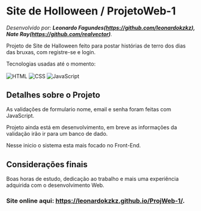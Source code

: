 # Site de Holloween / ProjetoWeb-1

*Desenvolvido por: **Leonardo Fagundes(https://github.com/leonardokzkz), Nate Ray(https://github.com/realvector)**.*

Projeto de Site de Halloween feito para postar histórias de terro dos dias das bruxas, com registre-se e login.

Tecnologias usadas até o momento:

<div style="display: inline_block">
    <img align="center" alt="HTML" src="https://img.shields.io/badge/HTML5-E34F26?style=for-the-badge&logo=html5&logoColor=white">
    <img align="center" alt="CSS" src="https://img.shields.io/badge/CSS3-1572B6?style=for-the-badge&logo=css3&logoColor=white">
    <img align="center" alt="JavaScript" src="https://img.shields.io/badge/JavaScript-F7DF1E?style=for-the-badge&logo=javascript&logoColor=black"/>
</div>

## Detalhes sobre o Projeto

As validações de formulario nome, email e senha foram feitas com JavaScript.

Projeto ainda está em desenvolvimento, em breve as informações da validação irão ir para um banco de dado.

Nesse inicio o sistema esta mais focado no Front-End.

## Considerações finais

Boas horas de estudo, dedicação ao trabalho e mais uma experiência adquirida com o desenvolvimento Web.

### Site online aqui: **https://leonardokzkz.github.io/ProjWeb-1/**.
